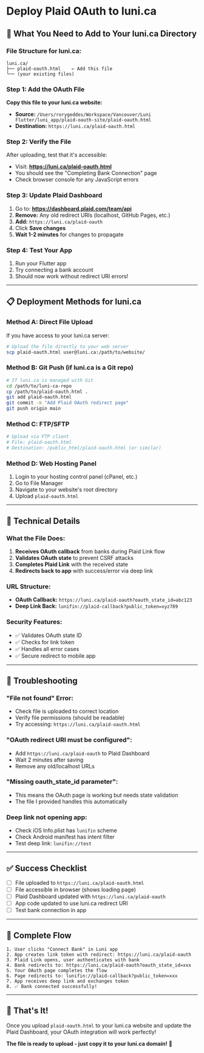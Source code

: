 # Deploy Plaid OAuth to luni.ca

## 🎯 What You Need to Add to Your luni.ca Directory

### **File Structure for luni.ca:**
```
luni.ca/
├── plaid-oauth.html    ← Add this file
└── (your existing files)
```

### **Step 1: Add the OAuth File**

**Copy this file to your luni.ca website:**
- **Source:** `/Users/rorygeddes/Workspace/Vancouver/Luni Flutter/luni_app/plaid-oauth-site/plaid-oauth.html`
- **Destination:** `https://luni.ca/plaid-oauth.html`

### **Step 2: Verify the File**

After uploading, test that it's accessible:
- Visit: **https://luni.ca/plaid-oauth.html**
- You should see the "Completing Bank Connection" page
- Check browser console for any JavaScript errors

### **Step 3: Update Plaid Dashboard**

1. Go to: **https://dashboard.plaid.com/team/api**
2. **Remove:** Any old redirect URIs (localhost, GitHub Pages, etc.)
3. **Add:** `https://luni.ca/plaid-oauth`
4. Click **Save changes**
5. **Wait 1-2 minutes** for changes to propagate

### **Step 4: Test Your App**

1. Run your Flutter app
2. Try connecting a bank account
3. Should now work without redirect URI errors!

---

## 📋 Deployment Methods for luni.ca

### **Method A: Direct File Upload**
If you have access to your luni.ca server:
```bash
# Upload the file directly to your web server
scp plaid-oauth.html user@luni.ca:/path/to/website/
```

### **Method B: Git Push (if luni.ca is a Git repo)**
```bash
# If luni.ca is managed with Git
cd /path/to/luni-ca-repo
cp /path/to/plaid-oauth.html .
git add plaid-oauth.html
git commit -m "Add Plaid OAuth redirect page"
git push origin main
```

### **Method C: FTP/SFTP**
```bash
# Upload via FTP client
# File: plaid-oauth.html
# Destination: /public_html/plaid-oauth.html (or similar)
```

### **Method D: Web Hosting Panel**
1. Login to your hosting control panel (cPanel, etc.)
2. Go to File Manager
3. Navigate to your website's root directory
4. Upload `plaid-oauth.html`

---

## 🔧 Technical Details

### **What the File Does:**
1. **Receives OAuth callback** from banks during Plaid Link flow
2. **Validates OAuth state** to prevent CSRF attacks
3. **Completes Plaid Link** with the received state
4. **Redirects back to app** with success/error via deep link

### **URL Structure:**
- **OAuth Callback:** `https://luni.ca/plaid-oauth?oauth_state_id=abc123`
- **Deep Link Back:** `lunifin://plaid-callback?public_token=xyz789`

### **Security Features:**
- ✅ Validates OAuth state ID
- ✅ Checks for link token
- ✅ Handles all error cases
- ✅ Secure redirect to mobile app

---

## 🚨 Troubleshooting

### **"File not found" Error:**
- Check file is uploaded to correct location
- Verify file permissions (should be readable)
- Try accessing: `https://luni.ca/plaid-oauth.html`

### **"OAuth redirect URI must be configured":**
- Add `https://luni.ca/plaid-oauth` to Plaid Dashboard
- Wait 2 minutes after saving
- Remove any old/localhost URLs

### **"Missing oauth_state_id parameter":**
- This means the OAuth page is working but needs state validation
- The file I provided handles this automatically

### **Deep link not opening app:**
- Check iOS Info.plist has `lunifin` scheme
- Check Android manifest has intent filter
- Test deep link: `lunifin://test`

---

## ✅ Success Checklist

- [ ] File uploaded to `https://luni.ca/plaid-oauth.html`
- [ ] File accessible in browser (shows loading page)
- [ ] Plaid Dashboard updated with `https://luni.ca/plaid-oauth`
- [ ] App code updated to use luni.ca redirect URI
- [ ] Test bank connection in app

---

## 📱 Complete Flow

```
1. User clicks "Connect Bank" in Luni app
2. App creates link token with redirect: https://luni.ca/plaid-oauth
3. Plaid Link opens, user authenticates with bank
4. Bank redirects to: https://luni.ca/plaid-oauth?oauth_state_id=xxx
5. Your OAuth page completes the flow
6. Page redirects to: lunifin://plaid-callback?public_token=xxx
7. App receives deep link and exchanges token
8. ✅ Bank connected successfully!
```

---

## 🎉 That's It!

Once you upload `plaid-oauth.html` to your luni.ca website and update the Plaid Dashboard, your OAuth integration will work perfectly!

**The file is ready to upload - just copy it to your luni.ca domain!** 🚀
